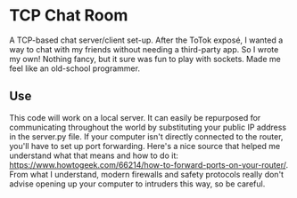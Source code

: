 # TCP Chat Room
A TCP-based chat server/client set-up. After the ToTok exposé, I wanted a way to chat with my friends without needing a third-party app. So I wrote my own! Nothing fancy, but it sure was fun to play with sockets. Made me feel like an old-school programmer.
## Use
This code will work on a local server. It can easily be repurposed for communicating throughout the world by substituting your public IP address in the server.py file. If your computer isn't directly connected to the router, you'll have to set up port forwarding. Here's a nice source that helped me understand what that means and how to do it: https://www.howtogeek.com/66214/how-to-forward-ports-on-your-router/. From what I understand, modern firewalls and safety protocols really don't advise opening up your computer to intruders this way, so be careful.
